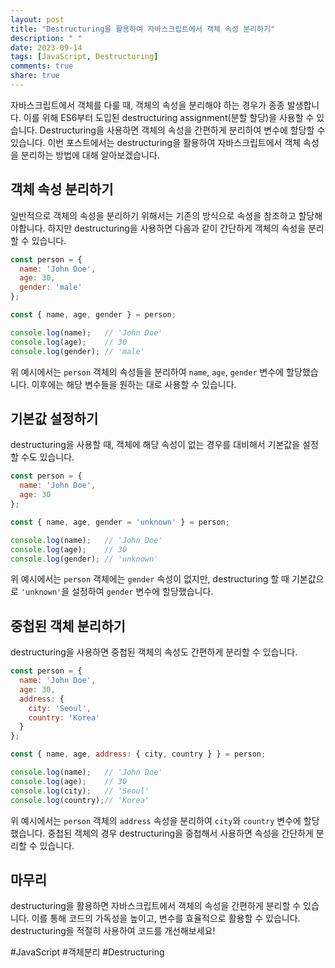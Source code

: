 ```yaml
---
layout: post
title: "Destructuring을 활용하여 자바스크립트에서 객체 속성 분리하기"
description: " "
date: 2023-09-14
tags: [JavaScript, Destructuring]
comments: true
share: true
---
```


자바스크립트에서 객체를 다룰 때, 객체의 속성을 분리해야 하는 경우가 종종 발생합니다. 이를 위해 ES6부터 도입된 destructuring assignment(분할 할당)을 사용할 수 있습니다. Destructuring을 사용하면 객체의 속성을 간편하게 분리하여 변수에 할당할 수 있습니다. 이번 포스트에서는 destructuring을 활용하여 자바스크립트에서 객체 속성을 분리하는 방법에 대해 알아보겠습니다.

## 객체 속성 분리하기

일반적으로 객체의 속성을 분리하기 위해서는 기존의 방식으로 속성을 참조하고 할당해야합니다. 하지만 destructuring을 사용하면 다음과 같이 간단하게 객체의 속성을 분리할 수 있습니다.

```javascript
const person = {
  name: 'John Doe',
  age: 30,
  gender: 'male'
};

const { name, age, gender } = person;

console.log(name);   // 'John Doe'
console.log(age);    // 30
console.log(gender); // 'male'
```

위 예시에서는 `person` 객체의 속성들을 분리하여 `name`, `age`, `gender` 변수에 할당했습니다. 이후에는 해당 변수들을 원하는 대로 사용할 수 있습니다.

## 기본값 설정하기

destructuring을 사용할 때, 객체에 해당 속성이 없는 경우를 대비해서 기본값을 설정할 수도 있습니다.

```javascript
const person = {
  name: 'John Doe',
  age: 30
};

const { name, age, gender = 'unknown' } = person;

console.log(name);   // 'John Doe'
console.log(age);    // 30
console.log(gender); // 'unknown'
```

위 예시에서는 `person` 객체에는 `gender` 속성이 없지만, destructuring 할 때 기본값으로 `'unknown'`을 설정하여 `gender` 변수에 할당했습니다.

## 중첩된 객체 분리하기

destructuring을 사용하면 중첩된 객체의 속성도 간편하게 분리할 수 있습니다.

```javascript
const person = {
  name: 'John Doe',
  age: 30,
  address: {
    city: 'Seoul',
    country: 'Korea'
  }
};

const { name, age, address: { city, country } } = person;

console.log(name);   // 'John Doe'
console.log(age);    // 30
console.log(city);   // 'Seoul'
console.log(country);// 'Korea'
```

위 예시에서는 `person` 객체의 `address` 속성을 분리하여 `city`와 `country` 변수에 할당했습니다. 중첩된 객체의 경우 destructuring을 중첩해서 사용하면 속성을 간단하게 분리할 수 있습니다.

## 마무리

destructuring을 활용하면 자바스크립트에서 객체의 속성을 간편하게 분리할 수 있습니다. 이를 통해 코드의 가독성을 높이고, 변수를 효율적으로 활용할 수 있습니다. destructuring을 적절히 사용하여 코드를 개선해보세요!

#JavaScript #객체분리 #Destructuring